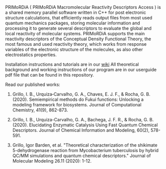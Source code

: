 PRIMoRDiA ( PRIMoRDiA Macromolecular Reactivity
Descriptors Access ) is a shared memory parallel software
written in C++ for post electronic structure calculations, that
efficiently reads output files from most used quantum mechanics packages, storing molecular information and processing
it to generate several descriptors to evaluate the global and
local reactivity of molecular systems. PRIMoRDiA supports
the main reactivity descriptors of the Conceptual Density
Functional Theory, the most famous and used reactivity theory, which works from response variables of the electronic
structure of the molecules, as also other electrostatics properties.

Installation instructions and tutorials are in our [wiki](https://github.com/igorChem/PRIMoRDiA1.0v/wiki)
All theoretical background and working instructions of our program are in our userguide pdf file that can be found in this repository. 


Read our published works: 

1. Grillo, I. B., Urquiza‐Carvalho, G. A., Chaves, E. J. F., & Rocha, G. B. (2020). Semiempirical methods do Fukui functions: Unlocking a modeling framework for biosystems. Journal of Computational Chemistry, 41(9), 862-873.

2. Grillo, I. B., Urquiza-Carvalho, G. A., Bachega, J. F. R., & Rocha, G. B. (2020). Elucidating Enzymatic Catalysis Using Fast Quantum Chemical Descriptors. Journal of Chemical Information and Modeling, 60(2), 578-591.

3. Grillo, Igor Barden, et al. "Theoretical characterization of the shikimate 5-dehydrogenase reaction from Mycobacterium tuberculosis by hybrid QC/MM simulations and quantum chemical descriptors." Journal of Molecular Modeling 26.11 (2020): 1-12.




